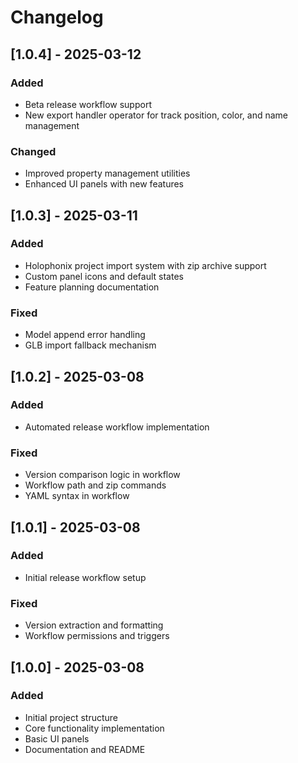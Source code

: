 # Changelog

## [1.0.4] - 2025-03-12
### Added
- Beta release workflow support
- New export handler operator for track position, color, and name management

### Changed
- Improved property management utilities
- Enhanced UI panels with new features

## [1.0.3] - 2025-03-11
### Added
- Holophonix project import system with zip archive support
- Custom panel icons and default states
- Feature planning documentation

### Fixed
- Model append error handling
- GLB import fallback mechanism

## [1.0.2] - 2025-03-08
### Added
- Automated release workflow implementation

### Fixed
- Version comparison logic in workflow
- Workflow path and zip commands
- YAML syntax in workflow

## [1.0.1] - 2025-03-08
### Added
- Initial release workflow setup

### Fixed
- Version extraction and formatting
- Workflow permissions and triggers

## [1.0.0] - 2025-03-08
### Added
- Initial project structure
- Core functionality implementation
- Basic UI panels
- Documentation and README